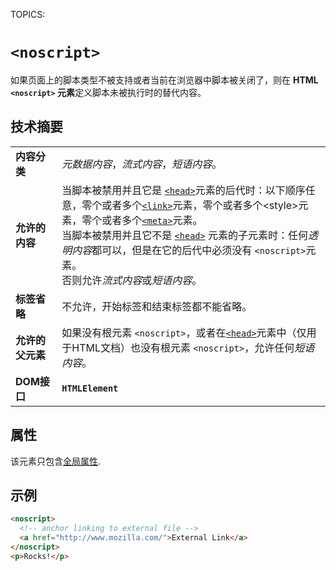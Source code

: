TOPICS: <noscript>

# `<noscript>`

如果页面上的脚本类型不被支持或者当前在浏览器中脚本被关闭了，则在 **HTML `<noscript>` 元素**定义脚本未被执行时的替代内容。

## 技术摘要

|  |  |
| :-- | :-- |
| **内容分类** | *元数据内容*，*流式内容*，*短语内容*。|
| **允许的内容** | 当脚本被禁用并且它是 [`<head>`](/zh-hans/webfrontend/<head>)元素的后代时：以下顺序任意，零个或者多个[`<link>`](/zh-hans/webfrontend/<link>)元素，零个或者多个&lt;style&gt;元素，零个或者多个[`<meta>`](/zh-hans/webfrontend/<meta>)元素。<br>当脚本被禁用并且它不是 [`<head>`](/zh-hans/webfrontend/<head>) 元素的子元素时：任何*透明内容*都可以，但是在它的后代中必须没有 `<noscript>`元素。<br>否则允许*流式内容*或*短语内容*。|
| **标签省略** | 不允许，开始标签和结束标签都不能省略。|
| **允许的父元素** | 如果没有根元素 `<noscript>`，或者在[`<head>`](/zh-hans/webfrontend/<head>)元素中（仅用于HTML文档）也没有根元素 `<noscript>`，允许任何*短语内容*。|
| **DOM接口** | **`HTMLElement`** |

## 属性

该元素只包含[全局属性](/zh-hans/webfrontend/HTML_Global_Attributes).

## 示例

```html
<noscript>
  <!-- anchor linking to external file -->
  <a href="http://www.mozilla.com/">External Link</a>
</noscript>
<p>Rocks!</p>
```
